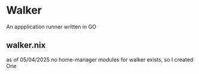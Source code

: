 # Walker 
An appplication runner written in GO

## walker.nix
as of 05/04/2025 no home-manager modules for walker exists, so I created One